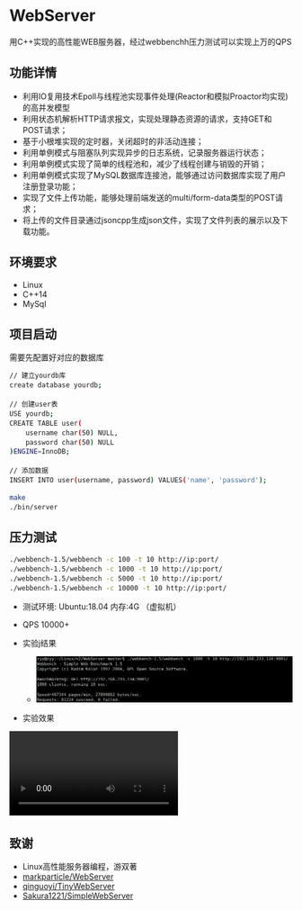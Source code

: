 # WebServer
用C++实现的高性能WEB服务器，经过webbenchh压力测试可以实现上万的QPS

## 功能详情
* 利用IO复用技术Epoll与线程池实现事件处理(Reactor和模拟Proactor均实现)的高并发模型
* 利用状态机解析HTTP请求报文，实现处理静态资源的请求，支持GET和POST请求；
* 基于小根堆实现的定时器，关闭超时的非活动连接；
* 利用单例模式与阻塞队列实现异步的日志系统，记录服务器运行状态；
* 利用单例模式实现了简单的线程池和，减少了线程创建与销毁的开销；
* 利用单例模式实现了MySQL数据库连接池，能够通过访问数据库实现了用户注册登录功能；
* 实现了文件上传功能，能够处理前端发送的multi/form-data类型的POST请求；
* 将上传的文件目录通过jsoncpp生成json文件，实现了文件列表的展示以及下载功能。

## 环境要求
* Linux
* C++14
* MySql


## 项目启动
需要先配置好对应的数据库
```bash
// 建立yourdb库
create database yourdb;

// 创建user表
USE yourdb;
CREATE TABLE user(
    username char(50) NULL,
    password char(50) NULL
)ENGINE=InnoDB;

// 添加数据
INSERT INTO user(username, password) VALUES('name', 'password');
```

```bash
make
./bin/server
```

## 压力测试
```bash
./webbench-1.5/webbench -c 100 -t 10 http://ip:port/
./webbench-1.5/webbench -c 1000 -t 10 http://ip:port/
./webbench-1.5/webbench -c 5000 -t 10 http://ip:port/
./webbench-1.5/webbench -c 10000 -t 10 http://ip:port/
```
* 测试环境: Ubuntu:18.04 内存:4G （虚拟机）
* QPS 10000+
* 实验j结果
  * ![](readme_files\webbench.png)

* 实验效果

<video src="readme_files\test.mp4"></video>

## **致谢**
* Linux高性能服务器编程，游双著
* [markparticle/WebServer](https://github.com/markparticle/WebServer)
* [qinguoyi/TinyWebServer](https://github.com/qinguoyi/TinyWebServer)
* [Sakura1221/SimpleWebServer](https://github.com/Sakura1221/SimpleWebServer)

